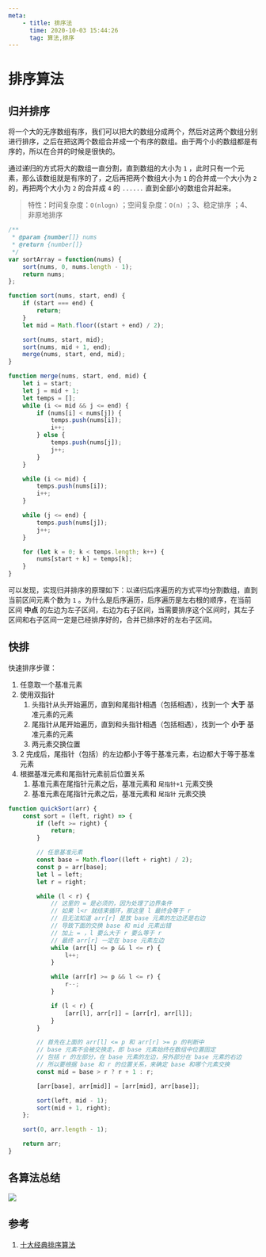 ```yaml
---
meta:
    - title: 排序法
      time: 2020-10-03 15:44:26
      tag: 算法,排序
---
```


# 排序算法

## 归并排序

将一个大的无序数组有序，我们可以把大的数组分成两个，然后对这两个数组分别进行排序，之后在把这两个数组合并成一个有序的数组。由于两个小的数组都是有序的，所以在合并的时候是很快的。

通过递归的方式将大的数组一直分割，直到数组的大小为 `1` ，此时只有一个元素，那么该数组就是有序的了，之后再把两个数组大小为 `1` 的合并成一个大小为 `2` 的，再把两个大小为 `2` 的合并成 `4` 的 `......` 直到全部小的数组合并起来。

> 特性：时间复杂度：`O(nlogn)` ；空间复杂度：`O(n)` ；3、稳定排序 ；4、非原地排序

```js
/**
 * @param {number[]} nums
 * @return {number[]}
 */
var sortArray = function(nums) {
    sort(nums, 0, nums.length - 1);
    return nums;
};

function sort(nums, start, end) {
    if (start === end) {
        return;
    }
    let mid = Math.floor((start + end) / 2);

    sort(nums, start, mid);
    sort(nums, mid + 1, end);
    merge(nums, start, end, mid);
}

function merge(nums, start, end, mid) {
    let i = start;
    let j = mid + 1;
    let temps = [];
    while (i <= mid && j <= end) {
        if (nums[i] < nums[j]) {
            temps.push(nums[i]);
            i++;
        } else {
            temps.push(nums[j]);
            j++;
        }
    }

    while (i <= mid) {
        temps.push(nums[i]);
        i++;
    }

    while (j <= end) {
        temps.push(nums[j]);
        j++;
    }

    for (let k = 0; k < temps.length; k++) {
        nums[start + k] = temps[k];
    }
}
```

可以发现，实现归并排序的原理如下：以递归后序遍历的方式平均分割数组，直到当前区间元素个数为 `1` 。为什么是后序遍历，后序遍历是左右根的顺序，在当前区间 **中点** 的左边为左子区间，右边为右子区间，当需要排序这个区间时，其左子区间和右子区间一定是已经排序好的，合并已排序好的左右子区间。

## 快排

快速排序步骤：

1. 任意取一个基准元素
2. 使用双指针
    1. 头指针从头开始遍历，直到和尾指针相遇（包括相遇），找到一个 **大于** 基准元素的元素
    2. 尾指针从尾开始遍历，直到和头指针相遇（包括相遇），找到一个 **小于** 基准元素的元素
    3. 两元素交换位置
3. 2 完成后，尾指针（包括）的左边都小于等于基准元素，右边都大于等于基准元素
4. 根据基准元素和尾指针元素前后位置关系
    1. 基准元素在尾指针元素之后，基准元素和 `尾指针+1` 元素交换
    2. 基准元素在尾指针元素之后，基准元素和 `尾指针` 元素交换

```js
function quickSort(arr) {
    const sort = (left, right) => {
        if (left >= right) {
            return;
        }

        // 任意基准元素
        const base = Math.floor((left + right) / 2);
        const p = arr[base];
        let l = left;
        let r = right;

        while (l < r) {
            // 这里的 = 是必须的，因为处理了边界条件
            // 如果 l<r 就结束循环，那这里 l 最终会等于 r
            // 且无法知道 arr[r] 是放 base 元素的左边还是右边
            // 导致下面的交换 base 和 mid 元素出错
            // 加上 = ，l 要么大于 r 要么等于 r
            // 最终 arr[r] 一定在 base 元素左边
            while (arr[l] <= p && l <= r) {
                l++;
            }

            while (arr[r] >= p && l <= r) {
                r--;
            }

            if (l < r) {
                [arr[l], arr[r]] = [arr[r], arr[l]];
            }
        }

        // 首先在上面的 arr[l] <= p 和 arr[r] >= p 的判断中
        // base 元素不会被交换走，即 base 元素始终在数组中位置固定
        // 包括 r 的左部分，在 base 元素的左边，另外部分在 base 元素的右边
        // 所以要根据 base 和 r 的位置关系，来确定 base 和哪个元素交换
        const mid = base > r ? r + 1 : r;

        [arr[base], arr[mid]] = [arr[mid], arr[base]];

        sort(left, mid - 1);
        sort(mid + 1, right);
    };

    sort(0, arr.length - 1);

    return arr;
}
```

## 各算法总结

![](https://img2018.cnblogs.com/blog/793314/201906/793314-20190620164631293-1925510030.jpg)

## 参考

1. [十大经典排序算法](https://www.cnblogs.com/itsharehome/p/11058010.html)
